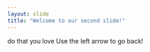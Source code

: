 ```yaml
---
layout: slide
title: "Welcome to our second slide!"
---
```

do that you love
Use the left arrow to go back!
